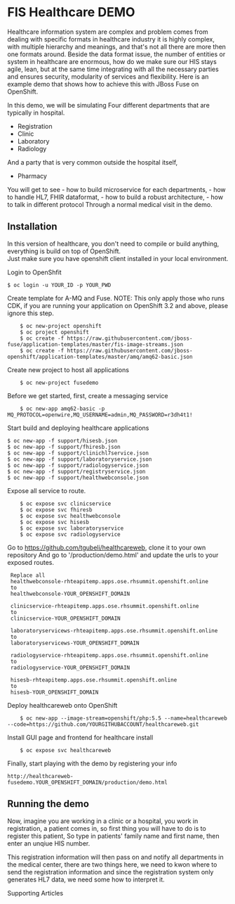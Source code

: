 FIS Healthcare DEMO
======================================

Healthcare information system are complex and problem comes from dealing with specific formats in healthcare industry it is highly complex, with multiple hierarchy and meanings,
and that's not all there are more then one formats around. 
Beside the data format issue, the number of entities or system in healthcare are enormous, how do we make sure our HIS stays agile, lean, but at the same time integrating with all the necessary parties 
and ensures security, modularity of services and flexibility. 
Here is an example demo that shows how to achieve this with JBoss Fuse on OpenShift. 

In this demo, we will be simulating Four different departments that are typically in hospital. 

- Registration
- Clinic
- Laboratory
- Radiology 

And a party that is very common outside the hospital itself, 

- Pharmacy

You will get to see 
	- how to build microservice for each departments, 
	- how to handle HL7, FHIR dataformat, 
	- how to build a robust architecture,
	- how to talk in different protocol 
Through a normal medical visit in the demo.  



Installation
----------------------------------
In this version of healthcare, you don't need to compile or build anything, everything is build on top of OpenShift.    
Just make sure you have openshift client installed in your local environment.

Login to OpenShfit 

    $ oc login -u YOUR_ID -p YOUR_PWD
    

Create template for A-MQ and Fuse. NOTE: This only apply those who runs CDK, if you are running your application on OpenShift 3.2 and above, please ignore this step. 

		$ oc new-project openshift
		$ oc project openshift
		$ oc create -f https://raw.githubusercontent.com/jboss-fuse/application-templates/master/fis-image-streams.json
		$ oc create -f https://raw.githubusercontent.com/jboss-openshift/application-templates/master/amq/amq62-basic.json
		

Create new project to host all applications
	
		$ oc new-project fusedemo

Before we get started, first, create a messaging service

		$ oc new-app amq62-basic -p MQ_PROTOCOL=openwire,MQ_USERNAME=admin,MQ_PASSWORD=r3dh4t1!

Start build and deploying healthcare applications                  

    $ oc new-app -f support/hisesb.json                    
    $ oc new-app -f support/fhiresb.json
    $ oc new-app -f support/clinichl7service.json
    $ oc new-app -f support/laboratoryservice.json
    $ oc new-app -f support/radiologyservice.json
    $ oc new-app -f support/registryservice.json
    $ oc new-app -f support/healthwebconsole.json

Expose all service to route.

		$ oc expose svc clinicservice
		$ oc expose svc fhiresb
		$ oc expose svc healthwebconsole
		$ oc expose svc hisesb
		$ oc expose svc laboratoryservice
		$ oc expose svc radiologyservice

Go to  https://github.com/tgubeli/healthcareweb, clone it to your own repository
And go to '/production/demo.html' and update the urls to your exposed routes. 

	 Replace all
	 healthwebconsole-rhteapitemp.apps.ose.rhsummit.openshift.online 
	 to 
	 healthwebconsole-YOUR_OPENSHIFT_DOMAIN
	 
	 clinicservice-rhteapitemp.apps.ose.rhsummit.openshift.online
	 to
	 clinicservice-YOUR_OPENSHIFT_DOMAIN
	 
	 laboratoryservicews-rhteapitemp.apps.ose.rhsummit.openshift.online
	 to
	 laboratoryservicews-YOUR_OPENSHIFT_DOMAIN
	 
	 radiologyservice-rhteapitemp.apps.ose.rhsummit.openshift.online
	 to
	 radiologyservice-YOUR_OPENSHIFT_DOMAIN
	 
	 hisesb-rhteapitemp.apps.ose.rhsummit.openshift.online
	 to
	 hisesb-YOUR_OPENSHIFT_DOMAIN
	 
Deploy healthcareweb onto OpenShift
		
		$ oc new-app --image-stream=openshift/php:5.5 --name=healthcareweb --code=https://github.com/YOURGITHUBACCOUNT/healthcareweb.git

Install GUI page and frontend for healthcare install
		
		$ oc expose svc healthcareweb                       

Finally, start playing with the demo by registering your info        

    http://healthcareweb-fusedemo.YOUR_OPENSHIFT_DOMAIN/production/demo.html
    
 
Running the demo
----------------------------------
Now, imagine you are working in a clinic or a hospital, you work in registration, a patient comes in, so first thing you will have to do is to register this patient, 
So type in patients' family name and first name, then enter an unqiue HIS number. 

This registration information will then pass on and notify all departments in the medical center, there are two things here, 
we need to kwon where to send the registration information and since the registration system only generates HL7 data, we need some how to interpret it.  

Supporting Articles
